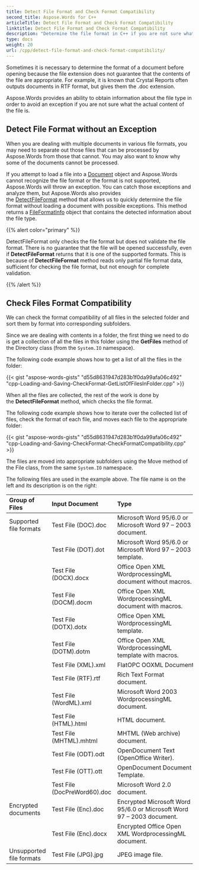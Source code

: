 ```yaml
---
title: Detect File Format and Check Format Compatibility
second_title: Aspose.Words for C++
articleTitle: Detect File Format and Check Format Compatibility
linktitle: Detect File Format and Check Format Compatibility
description: "Determine the file format in C++ if you are not sure what the actual content of the file is, or to check the format compatibility."
type: docs
weight: 20
url: /cpp/detect-file-format-and-check-format-compatibility/
---
```


Sometimes it is necessary to determine the format of a document before opening because the file extension does not guarantee that the contents of the file are appropriate. For example, it is known that Crystal Reports often outputs documents in RTF format, but gives them the .doc extension.

Aspose.Words provides an ability to obtain information about the file type in order to avoid an exception if you are not sure what the actual content of the file is.

## Detect File Format without an Exception

When you are dealing with multiple documents in various file formats, you may need to separate out those files that can be processed by Aspose.Words from those that cannot. You may also want to know why some of the documents cannot be processed.

If you attempt to load a file into a [Document](https://reference.aspose.com/words/cpp/class/aspose.words.document) object and Aspose.Words cannot recognize the file format or the format is not supported, Aspose.Words will throw an exception. You can catch those exceptions and analyze them, but Aspose.Words also provides the [DetectFileFormat](https://reference.aspose.com/words/cpp/aspose.words/fileformatutil/detectfileformat/) method that allows us to quickly determine the file format without loading a document with possible exceptions. This method returns a [FileFormatInfo](https://reference.aspose.com/words/cpp/class/aspose.words.file_format_info) object that contains the detected information about the file type.

{{% alert color="primary" %}}

DetectFileFormat only checks the file format but does not validate the file format. There is no guarantee that the file will be opened successfully, even if **DetectFileFormat** returns that it is one of the supported formats. This is because of **DetectFileFormat** method reads only partial file format data, sufficient for checking the file format, but not enough for complete validation.

{{% /alert %}}

## Check Files Format Compatibility

We can check the format compatibility of all files in the selected folder and sort them by format into corresponding subfolders.

Since we are dealing with contents in a folder, the first thing we need to do is get a collection of all the files in this folder using the **GetFiles** method of the Directory class (from the `System.IO` namespace).

The following code example shows how to get a list of all the files in the folder:

{{< gist "aspose-words-gists" "d55d8631947d283b1f0da99afa06c492" "cpp-Loading-and-Saving-CheckFormat-GetListOfFilesInFolder.cpp" >}}

When all the files are collected, the rest of the work is done by the **DetectFileFormat** method, which checks the file format.

The following code example shows how to iterate over the collected list of files, check the format of each file, and moves each file to the appropriate folder:

{{< gist "aspose-words-gists" "d55d8631947d283b1f0da99afa06c492" "cpp-Loading-and-Saving-CheckFormat-CheckFormatCompatibility.cpp" >}}

The files are moved into appropriate subfolders using the Move method of the File class, from the same `System.IO` namespace.

The following files are used in the example above. The file name is on the left and its description is on the right:

|Group of Files|Input Document|Type|
| :- | :- | :- |
|Supported file formats|Test File (DOC).doc|Microsoft Word 95/6.0 or Microsoft Word 97 – 2003 document.|
| |Test File (DOT).dot|Microsoft Word 95/6.0 or Microsoft Word 97 – 2003 template.|
| |Test File (DOCX).docx|Office Open XML WordprocessingML document without macros.|
| |Test File (DOCM).docm|Office Open XML WordprocessingML document with macros.|
| |Test File (DOTX).dotx|Office Open XML WordprocessingML template.|
| |Test File (DOTM).dotm|Office Open XML WordprocessingML template with macros.|
| |Test File (XML).xml|FlatOPC OOXML Document.|
| |Test File (RTF).rtf|Rich Text Format document.|
| |Test File (WordML).xml|Microsoft Word 2003 WordprocessingML document.|
| |Test File (HTML).html|HTML document.|
| |Test File (MHTML).mhtml|MHTML (Web archive) document.|
| |Test File (ODT).odt|OpenDocument Text (OpenOffice Writer).|
| |Test File (OTT).ott|OpenDocument Document Template.|
| |Test File (DocPreWord60).doc|Microsoft Word 2.0 document.|
|Encrypted documents|Test File (Enc).doc|Encrypted Microsoft Word 95/6.0 or Microsoft Word 97 – 2003 document.|
| |Test File (Enc).docx|Encrypted Office Open XML WordprocessingML document.|
|Unsupported file formats|Test File (JPG).jpg|JPEG image file.|

